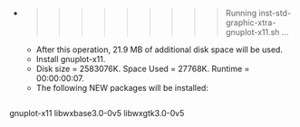 * >>>>>>>>> Running inst-std-graphic-xtra-gnuplot-x11.sh ...
  * After this operation, 21.9 MB of additional disk space will be used.
  * Install gnuplot-x11.
  * Disk size = 2583076K. Space Used = 27768K. Runtime = 00:00:00:07.
  * The following NEW packages will be installed:
  ```bash
gnuplot-x11 libwxbase3.0-0v5 libwxgtk3.0-0v5
  ```
